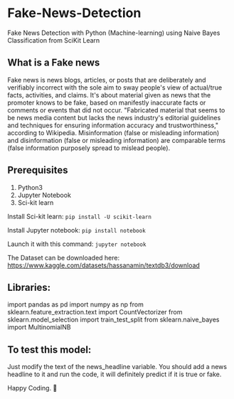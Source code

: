 # Fake-News-Detection
Fake News Detection with Python (Machine-learning) using Naive Bayes Classification from SciKit Learn


## What is a Fake news
Fake news is news blogs, articles, or posts that are deliberately and verifiably incorrect with the sole aim to sway people's view of actual/true facts, activities, and claims. It's about material given as news that the promoter knows to be fake, based on manifestly inaccurate facts or comments or events that did not occur. "Fabricated material that seems to be news media content but lacks the news industry's editorial guidelines and techniques for ensuring information accuracy and trustworthiness," according to Wikipedia. Misinformation (false or misleading information) and disinformation (false or misleading information) are comparable terms (false information purposely spread to mislead people).

## Prerequisites
1. Python3
2. Jupyter Notebook
3. Sci-kit learn

Install Sci-kit learn:
  `pip install -U scikit-learn`
  
Install Jupyter notebook:
`pip install notebook`

Launch it with this command:
`jupyter notebook`

The Dataset can be downloaded here: https://www.kaggle.com/datasets/hassanamin/textdb3/download


## Libraries:
  import pandas as pd
  import numpy as np
  from sklearn.feature_extraction.text import CountVectorizer
  from sklearn.model_selection import train_test_split
  from sklearn.naive_bayes import MultinomialNB

## To test this model:
Just modify the text of the news_headline variable. You should add a news headline to it and run the code, it will definitely predict if it is true or fake.

Happy Coding. 🥳
